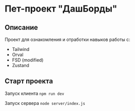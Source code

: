 # Пет-проект "ДашБорды"
## Описание
Проект для ознакомления и отработки навыков работы с:
* Tailwind
* Orval
* FSD (modified)
* Zustand

## Старт проекта

Запуск клиента
`npm run dev`

Запуск сервера
`node server/index.js`
